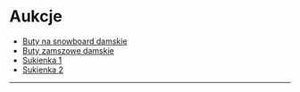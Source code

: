 # Aukcje #

  - [Buty na snowboard damskie](https://hopbit.github.io/my-allegro/buty-snb)
  - [Buty zamszowe damskie](https://hopbit.github.io/my-allegro/buty-zamszowe-szare)
  - [Sukienka 1](https://hopbit.github.io/my-allegro/sukienka-1)
  - [Sukienka 2](https://hopbit.github.io/my-allegro/sukienka-2)


---
